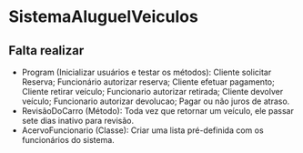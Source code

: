 # SistemaAluguelVeiculos

## Falta realizar
- Program (Inicializar usuários e testar os métodos): Cliente solicitar Reserva; Funcionário autorizar reserva; Cliente efetuar pagamento; Cliente retirar veículo; Funcionario autorizar retirada; Cliente devolver veículo; Funcionario autorizar devolucao; Pagar ou não juros de atraso.
- RevisãoDoCarro (Método): Toda vez que retornar um veículo, ele passar sete dias inativo para revisão.
- AcervoFuncionario (Classe): Criar uma lista pré-definida com os funcionários do sistema.
